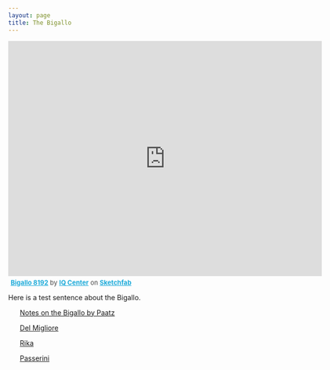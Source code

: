 ```yaml
---
layout: page
title: The Bigallo
---
```


<div class="sketchfab-embed-wrapper">
  <iframe width="640" height="480" src="https://sketchfab.com/models/8910d0c235674c409accecb093690d9c/embed" frameborder="0" allowvr allowfullscreen mozallowfullscreen="true" webkitallowfullscreen="true" onmousewheel=""></iframe>

<p style="font-size: 13px; font-weight: normal; margin: 5px; color: #4A4A4A;">
    <a href="https://sketchfab.com/models/8910d0c235674c409accecb093690d9c?utm_medium=embed&utm_source=website&utm_campain=share-popup" target="_blank_" style="font-weight: bold; color: #1CAAD9;">Bigallo 8192</a>
    by <a href="https://sketchfab.com/iqcenter?utm_medium=embed&utm_source=website&utm_campain=share-popup" target="_blank_" style="font-weight: bold; color: #1CAAD9;">IQ Center</a>
    on <a href="https://sketchfab.com?utm_medium=embed&utm_source=website&utm_campain=share-popup" target="_blank_" style="font-weight: bold; color: #1CAAD9;">Sketchfab</a>
</p>
</div>

Here is a test sentence about the Bigallo.

<ul>
  <a href="{{ 'bigallo_paatz.html' | absolute-url }}">Notes on the Bigallo by Paatz</a>

  <a href="{{ '' | absolute-url }}">Del Migliore</a>

  <a href="{{ '' | absolute-url }}">Rika</a>

  <a href="{{ 'bigallo_passerini.html' | absolute-url }}">Passerini</a>
</ul>
